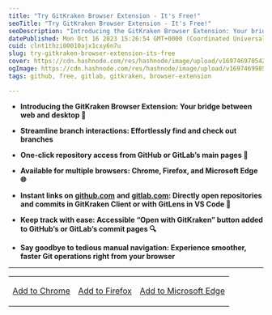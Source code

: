 ```yaml
---
title: "Try GitKraken Browser Extension - It's Free!"
seoTitle: "Try GitKraken Browser Extension - It's Free!"
seoDescription: "Introducing the GitKraken Browser Extension: Your bridge between web and desktop 🌉"
datePublished: Mon Oct 16 2023 15:26:54 GMT+0000 (Coordinated Universal Time)
cuid: clnt1thzi00010ajx1cxy6n7u
slug: try-gitkraken-browser-extension-its-free
cover: https://cdn.hashnode.com/res/hashnode/image/upload/v1697469705426/9ed24928-7e65-4420-a28a-16b482b33e9e.png
ogImage: https://cdn.hashnode.com/res/hashnode/image/upload/v1697469985864/2aeba3f4-ac05-45d5-a867-c3cc7fcab11c.png
tags: github, free, gitlab, gitkraken, browser-extension

---
```


* **Introducing the GitKraken Browser Extension: Your bridge between web and desktop 🌉**
    
* **Streamline branch interactions: Effortlessly find and check out branches**
    
* **One-click repository access from GitHub or GitLab’s main pages 🔗**
    
* **Available for multiple browsers: Chrome, Firefox, and Microsoft Edge 🌐**
    
* **Instant links on** [**github.com**](http://github.com) **and** [**gitlab.com**](http://gitlab.com)**: Directly open repositories and commits in GitKraken Client or with GitLens in VS Code 🚀**
    
* **Keep track with ease: Accessible “Open with GitKraken” button added to GitHub’s or GitLab’s commit pages 🔍**
    
* **Say goodbye to tedious manual navigation: Experience smoother, faster Git operations right from your browser**
    

---

<table><tbody><tr><td colspan="1" rowspan="1"><p><a target="_blank" rel="noopener noreferrer nofollow" href="https://chrome.google.com/webstore/detail/gitkraken/egmopflbpgdjmmkeabegohajillnebco" style="pointer-events: none">Add to Chrome</a></p></td><td colspan="1" rowspan="1"><p><a target="_blank" rel="noopener noreferrer nofollow" href="https://addons.mozilla.org/en-US/firefox/addon/gitkraken-browser-extension/" style="pointer-events: none">Add to Firefox</a></p></td><td colspan="1" rowspan="1"><p><a target="_blank" rel="noopener noreferrer nofollow" href="https://microsoftedge.microsoft.com/addons/detail/gitkraken/eehliiniplilmbgcnghhaneefihofjnl" style="pointer-events: none">Add to Microsoft Edge</a></p></td></tr></tbody></table>